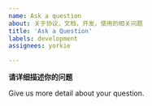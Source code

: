 ```yaml
---
name: Ask a question
about: 关于协议，文档，开发，使用的相关问题
title: 'Ask a Question'
labels: development
assignees: yorkie

---
```


**请详细描述你的问题**

Give us more detail about your question.
